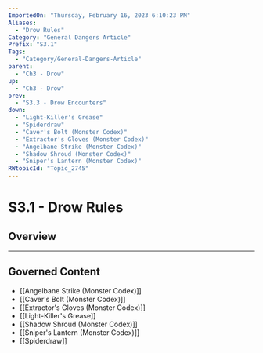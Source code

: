 ```yaml
---
ImportedOn: "Thursday, February 16, 2023 6:10:23 PM"
Aliases:
  - "Drow Rules"
Category: "General Dangers Article"
Prefix: "S3.1"
Tags:
  - "Category/General-Dangers-Article"
parent:
  - "Ch3 - Drow"
up:
  - "Ch3 - Drow"
prev:
  - "S3.3 - Drow Encounters"
down:
  - "Light-Killer's Grease"
  - "Spiderdraw"
  - "Caver's Bolt (Monster Codex)"
  - "Extractor's Gloves (Monster Codex)"
  - "Angelbane Strike (Monster Codex)"
  - "Shadow Shroud (Monster Codex)"
  - "Sniper's Lantern (Monster Codex)"
RWtopicId: "Topic_2745"
---
```

# S3.1 - Drow Rules
## Overview
---
## Governed Content
- [[Angelbane Strike (Monster Codex)]]
- [[Caver's Bolt (Monster Codex)]]
- [[Extractor's Gloves (Monster Codex)]]
- [[Light-Killer's Grease]]
- [[Shadow Shroud (Monster Codex)]]
- [[Sniper's Lantern (Monster Codex)]]
- [[Spiderdraw]]

